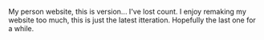 My person website, this is version... I've lost count. I enjoy remaking my website too much, this is just the latest itteration. Hopefully the last one for a while.